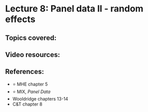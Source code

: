 # Lecture 8: Panel data II - random effects

## Topics covered:


## Video resources:

## References:

* :star: MHE chapter 5
* :star: MIX, *Panel Data*
* Wooldridge chapters 13-14
* C&T chapter 8
